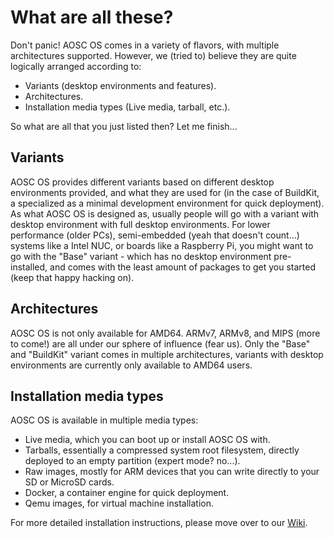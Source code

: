 What are all these?
===================

Don't panic! AOSC OS comes in a variety of flavors, with multiple architectures
supported. However, we (tried to) believe they are quite logically arranged
according to:

- Variants (desktop environments and features).
- Architectures.
- Installation media types (Live media, tarball, etc.).

So what are all that you just listed then? Let me finish...

Variants
--------

AOSC OS provides different variants based on different desktop
environments provided, and what they are used for (in the case of BuildKit, a
specialized as a minimal development environment for quick deployment).
As what AOSC OS is designed as, usually people will go with a variant with
desktop environment with full desktop environments. For lower performance
(older PCs), semi-embedded (yeah that doesn't count...) systems like a Intel
NUC, or boards like a Raspberry Pi, you might want to go with the "Base"
variant - which has no desktop environment pre-installed, and comes with the
least amount of packages to get you started (keep that happy hacking on).

Architectures
-------------

AOSC OS is not only available for AMD64. ARMv7, ARMv8, and MIPS (more to come!)
are all under our sphere of influence (fear us). Only the "Base" and "BuildKit"
variant comes in multiple architectures, variants with desktop environments are
currently only available to AMD64 users.

Installation media types
------------------------

AOSC OS is available in multiple media types:

- Live media, which you can boot up or install AOSC OS with.
- Tarballs, essentially a compressed system root filesystem, directly deployed
to an empty partition (expert mode? no...).
- Raw images, mostly for ARM devices that you can write directly to your SD or
MicroSD cards.
- Docker, a container engine for quick deployment.
- Qemu images, for virtual machine installation.

For more detailed installation instructions, please move over to our
[Wiki](https://wiki.aosc.io/#system-installation).
